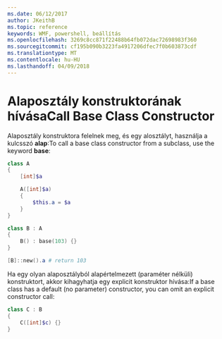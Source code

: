 ```yaml
---
ms.date: 06/12/2017
author: JKeithB
ms.topic: reference
keywords: WMF, powershell, beállítás
ms.openlocfilehash: 3269c8cc871f22488b64fb072dac72698983f360
ms.sourcegitcommit: cf195b090b3223fa4917206dfec7f0b603873cdf
ms.translationtype: MT
ms.contentlocale: hu-HU
ms.lasthandoff: 04/09/2018
---
```

# <a name="call-base-class-constructor"></a><span data-ttu-id="5b935-102">Alaposztály konstruktorának hívása</span><span class="sxs-lookup"><span data-stu-id="5b935-102">Call Base Class Constructor</span></span>

<span data-ttu-id="5b935-103">Alaposztály konstruktora felelnek meg, és egy alosztályt, használja a kulcsszó **alap**:</span><span class="sxs-lookup"><span data-stu-id="5b935-103">To call a base class constructor from a subclass, use the keyword **base**:</span></span>

```powershell
class A
{
    [int]$a

    A([int]$a)
    {
        $this.a = $a
    }
}

class B : A
{
    B() : base(103) {}
}

[B]::new().a # return 103
```

<span data-ttu-id="5b935-104">Ha egy olyan alaposztályból alapértelmezett (paraméter nélküli) konstruktort, akkor kihagyhatja egy explicit konstruktor hívása:</span><span class="sxs-lookup"><span data-stu-id="5b935-104">If a base class has a default (no parameter) constructor, you can omit an explicit constructor call:</span></span>

```powershell
class C : B
{
    C([int]$c) {}
}
```